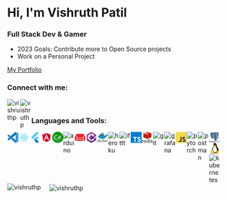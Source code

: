 <h1 align="left">Hi, I'm Vishruth Patil</h1>
<h3 align="left">Full Stack Dev & Gamer </h3>

- 2023 Goals: Contribute more to Open Source projects
- Work on a Personal Project

[My Portfolio](https://vishruthp.github.io/portfolio/)

<h3 align="left">Connect with me:</h3>
<p align="left">
<a href="https://twitter.com/vishruthp" target="blank"><img align="left" src="https://raw.githubusercontent.com/rahuldkjain/github-profile-readme-generator/master/src/images/icons/Social/twitter.svg" alt="vishruthp" width="30" /></a>
<a href="https://www.linkedin.com/in/vishruth-patil-55962ab6" target="blank"><img align="left" src="https://raw.githubusercontent.com/rahuldkjain/github-profile-readme-generator/master/src/images/icons/Social/linked-in-alt.svg" alt="vishruthp" width="26" /></a>
</p>
<br/>

<h3 align="left">Languages and Tools: </h3>
<img align="left" alt="Visual Studio Code" width="26px" src="/vscode.svg" />
<img align="left" alt="React" width="26px" src="/react.png" />
<img align="left" alt="flutter" width="26px" src="/flutter.png" />
<img align="left" alt="angular" width="26px" src="/angular.png" />
<img align="left" alt="csharp" width="26px" src="/csharp.png" />
<img align="left" src="https://cdn.worldvectorlogo.com/logos/arduino-1.svg" alt="arduino" width="26px" />
<img align="left" src="https://raw.githubusercontent.com/devicons/devicon/0d6c64dbbf311879f7d563bfc3ccf559f9ed111c/icons/couchdb/couchdb-original.svg" alt="couchdb" width="26px" />
<img align="left" src="https://raw.githubusercontent.com/devicons/devicon/master/icons/csharp/csharp-original.svg" alt="csharp" width="26px" />
<img align="left" src="https://raw.githubusercontent.com/devicons/devicon/master/icons/docker/docker-original-wordmark.svg" alt="docker" width="26px" /> 
<img align="left" src="https://www.vectorlogo.zone/logos/heroku/heroku-icon.svg" alt="heroku" width="26px" />
<img align="left" src="https://www.vectorlogo.zone/logos/ifttt/ifttt-ar21.svg" alt="ifttt" width="26px" />
<img align="left" src="https://raw.githubusercontent.com/devicons/devicon/master/icons/typescript/typescript-original.svg" alt="typescript" width="26px" />
<img align="left" src="https://raw.githubusercontent.com/devicons/devicon/master/icons/redis/redis-original-wordmark.svg" alt="redis" width="26px" />
<img align="left" src="https://www.vectorlogo.zone/logos/git-scm/git-scm-icon.svg" alt="git" width="26px"  />
<img align="left" src="https://www.vectorlogo.zone/logos/grafana/grafana-icon.svg" alt="grafana" width="26px" /> 
<img align="left" src="https://raw.githubusercontent.com/devicons/devicon/master/icons/javascript/javascript-original.svg" alt="javascript" width="26px" />
<img align="left" src="https://www.vectorlogo.zone/logos/pytorch/pytorch-icon.svg" alt="pytorch" width="26px" />
<img align="left" src="https://www.vectorlogo.zone/logos/getpostman/getpostman-icon.svg" alt="postman" width="26px" />
<img align="left" src="https://raw.githubusercontent.com/devicons/devicon/master/icons/postgresql/postgresql-original-wordmark.svg" alt="postgresql" width="26px" />
<img align="left" src="https://raw.githubusercontent.com/devicons/devicon/master/icons/linux/linux-original.svg" alt="linux" width="26px" />
<img align="left" src="https://www.vectorlogo.zone/logos/kubernetes/kubernetes-icon.svg" alt="kubernetes" width="26px" />
<br />
<br />
<br />


<img align="left" src="https://github-readme-stats.vercel.app/api?username=vishruthp&show_icons=true&locale=en&theme=github_dark&hide_border=true" alt="vishruthp"/>
<img align="center" src="https://github-readme-streak-stats.herokuapp.com/?user=vishruthp&theme=github_dark&hide_border=true" alt="vishruthp" hspace="20" />

